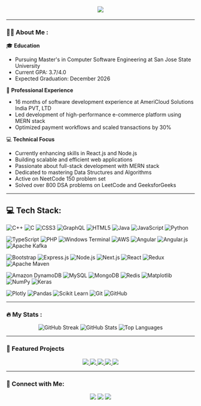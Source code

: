 <h1 align="center">
  <img src="https://readme-typing-svg.herokuapp.com/?font=Righteous&size=35&center=true&vCenter=true&width=800&height=70&duration=4000&lines=Hi+There!+👋+I'm+Nitya+Reddy+👩+Software+Developer+💻" />
</h1>

---

### :woman_technologist: About Me :

🎓 **Education**
- Pursuing Master's in Computer Software Engineering at San Jose State University
- Current GPA: 3.7/4.0
- Expected Graduation: December 2026

💼 **Professional Experience**
- 16 months of software development experience at AmeriCloud Solutions India PVT, LTD
- Led development of high-performance e-commerce platform using MERN stack
- Optimized payment workflows and scaled transactions by 30%

💻 **Technical Focus**
- Currently enhancing skills in React.js and Node.js
- Building scalable and efficient web applications
- Passionate about full-stack development with MERN stack
- Dedicated to mastering Data Structures and Algorithms
- Active on NeetCode 150 problem set
- Solved over 800 DSA problems on LeetCode and GeeksforGeeks

---

## 💻 Tech Stack:

![C++](https://img.shields.io/badge/C++-00599C?style=for-the-badge&logo=cplusplus&logoColor=white)
![C](https://img.shields.io/badge/C-00599C?style=for-the-badge&logo=c&logoColor=white)
![CSS3](https://img.shields.io/badge/CSS3-1572B6?style=for-the-badge&logo=css3&logoColor=white)
![GraphQL](https://img.shields.io/badge/GraphQL-E10098?style=for-the-badge&logo=graphql&logoColor=white)
![HTML5](https://img.shields.io/badge/HTML5-E34F26?style=for-the-badge&logo=html5&logoColor=white)
![Java](https://img.shields.io/badge/Java-ED8B00?style=for-the-badge&logo=openjdk&logoColor=white)
![JavaScript](https://img.shields.io/badge/JavaScript-F7DF1E?style=for-the-badge&logo=javascript&logoColor=black)
![Python](https://img.shields.io/badge/Python-3776AB?style=for-the-badge&logo=python&logoColor=white)

![TypeScript](https://img.shields.io/badge/TypeScript-007ACC?style=for-the-badge&logo=typescript&logoColor=white)
![PHP](https://img.shields.io/badge/PHP-777BB4?style=for-the-badge&logo=php&logoColor=white)
![Windows Terminal](https://img.shields.io/badge/Windows%20Terminal-4D4D4D?style=for-the-badge&logo=windows-terminal&logoColor=white)
![AWS](https://img.shields.io/badge/AWS-232F3E?style=for-the-badge&logo=amazon-aws&logoColor=white)
![Angular](https://img.shields.io/badge/Angular-DD0031?style=for-the-badge&logo=angular&logoColor=white)
![Angular.js](https://img.shields.io/badge/AngularJS-E23237?style=for-the-badge&logo=angularjs&logoColor=white)
![Apache Kafka](https://img.shields.io/badge/Apache%20Kafka-231F20?style=for-the-badge&logo=apache-kafka&logoColor=white)

![Bootstrap](https://img.shields.io/badge/Bootstrap-563D7C?style=for-the-badge&logo=bootstrap&logoColor=white)
![Express.js](https://img.shields.io/badge/Express.js-404D59?style=for-the-badge&logo=express&logoColor=white)
![Node.js](https://img.shields.io/badge/Node.js-43853D?style=for-the-badge&logo=node.js&logoColor=white)
![Next.js](https://img.shields.io/badge/Next.js-000000?style=for-the-badge&logo=next.js&logoColor=white)
![React](https://img.shields.io/badge/React-20232A?style=for-the-badge&logo=react&logoColor=61DAFB)
![Redux](https://img.shields.io/badge/Redux-593D88?style=for-the-badge&logo=redux&logoColor=white)
![Apache Maven](https://img.shields.io/badge/Apache%20Maven-C71A36?style=for-the-badge&logo=apache-maven&logoColor=white)

![Amazon DynamoDB](https://img.shields.io/badge/Amazon%20DynamoDB-4053D6?style=for-the-badge&logo=amazon-dynamodb&logoColor=white)
![MySQL](https://img.shields.io/badge/MySQL-00000F?style=for-the-badge&logo=mysql&logoColor=white)
![MongoDB](https://img.shields.io/badge/MongoDB-4EA94B?style=for-the-badge&logo=mongodb&logoColor=white)
![Redis](https://img.shields.io/badge/Redis-DC382D?style=for-the-badge&logo=redis&logoColor=white)
![Matplotlib](https://img.shields.io/badge/Matplotlib-11557c?style=for-the-badge&logo=python&logoColor=white)
![NumPy](https://img.shields.io/badge/NumPy-013243?style=for-the-badge&logo=numpy&logoColor=white)
![Keras](https://img.shields.io/badge/Keras-D00000?style=for-the-badge&logo=keras&logoColor=white)

![Plotly](https://img.shields.io/badge/Plotly-3F4F75?style=for-the-badge&logo=plotly&logoColor=white)
![Pandas](https://img.shields.io/badge/Pandas-150458?style=for-the-badge&logo=pandas&logoColor=white)
![Scikit Learn](https://img.shields.io/badge/Scikit%20Learn-F7931E?style=for-the-badge&logo=scikit-learn&logoColor=white)
![Git](https://img.shields.io/badge/Git-F05032?style=for-the-badge&logo=git&logoColor=white)
![GitHub](https://img.shields.io/badge/GitHub-181717?style=for-the-badge&logo=github&logoColor=white)

---

### :fire: My Stats :

<div align="center">
  <img src="https://github-readme-streak-stats.herokuapp.com/?user=nityareedy&theme=radical" alt="GitHub Streak" />
  <img src="https://github-readme-stats.vercel.app/api?username=nityareedy&show_icons=true&theme=radical" alt="GitHub Stats" />
  <img src="https://github-readme-stats.vercel.app/api/top-langs/?username=nityareedy&layout=compact&theme=radical" alt="Top Languages" />
</div>

---

### 🚀 Featured Projects

<div align="center">
  <a href="https://github.com/nityareedy/Expense-Tracker-">
    <img src="https://github-readme-stats.vercel.app/api/pin/?username=nityareedy&repo=Expense-Tracker-&theme=radical" />
  </a>
  <a href="https://github.com/nityareedy/Stackoverflow_clone">
    <img src="https://github-readme-stats.vercel.app/api/pin/?username=nityareedy&repo=Stackoverflow_clone&theme=radical" />
  </a>
  <a href="https://github.com/nityareedy/Weather_app">
    <img src="https://github-readme-stats.vercel.app/api/pin/?username=nityareedy&repo=Weather_app&theme=radical" />
  </a>
  <a href="https://github.com/nityareedy/url_shortner-">
    <img src="https://github-readme-stats.vercel.app/api/pin/?username=nityareedy&repo=url_shortner-&theme=radical" />
  </a>
  <a href="https://github.com/nityareedy/To-Do-App-using-Django-">
    <img src="https://github-readme-stats.vercel.app/api/pin/?username=nityareedy&repo=To-Do-App-using-Django-&theme=radical" />
  </a>
</div>

---

### 🔗 Connect with Me:
<div align="center">
  <p>
    <a href="https://www.linkedin.com/in/nitya-reddy-yerram-a90a36222/"><img src="https://img.icons8.com/fluent/48/000000/linkedin.png"/></a>
    <a href="https://github.com/nityareedy"><img src="https://img.icons8.com/fluent/48/000000/github.png"/></a>
    <a href="mailto:yerramnitya05@gmail.com"><img src="https://img.icons8.com/fluent/48/000000/gmail.png"/></a>
  </p>
</div> 

